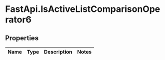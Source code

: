 # FastApi.IsActiveListComparisonOperator6

## Properties
Name | Type | Description | Notes
------------ | ------------- | ------------- | -------------
